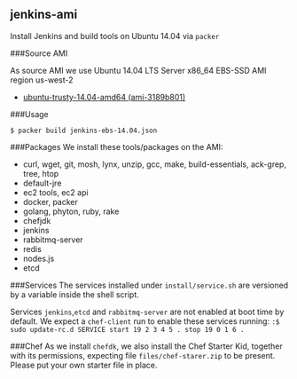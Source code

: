 ## jenkins-ami
Install Jenkins and build tools on Ubuntu 14.04 via `packer`


###Source AMI

As source AMI we use Ubuntu 14.04 LTS Server x86_64 EBS-SSD AMI region
us-west-2
 + [ubuntu-trusty-14.04-amd64 (ami-3189b801)](http://cloud-images.ubuntu.com/locator/ec2/)

###Usage

```
$ packer build jenkins-ebs-14.04.json
```

###Packages
We install these tools/packages on the AMI:
 + curl, wget, git, mosh, lynx, unzip, gcc, make, build-essentials,
   ack-grep, tree, htop
 + default-jre
 + ec2 tools, ec2 api
 + docker, packer
 + golang, phyton, ruby, rake
 + chefjdk
 + jenkins
 + rabbitmq-server
 + redis
 + nodes.js
 + etcd


###Services
The services installed under `install/service.sh` are versioned by a
variable inside the shell script.

Services `jenkins`,`etcd` and  `rabbitmq-server` are not enabled at
boot time by default. We expect a `chef-client` run to enable these
services running: 
`:$ sudo update-rc.d SERVICE start 19 2 3 4 5 . stop 19 0 1 6 .`

###Chef
As we install `chefdk`, we also install the Chef Starter Kid, together
with its permissions, expecting file `files/chef-starer.zip` to be
present. Please put your own starter file in place.
